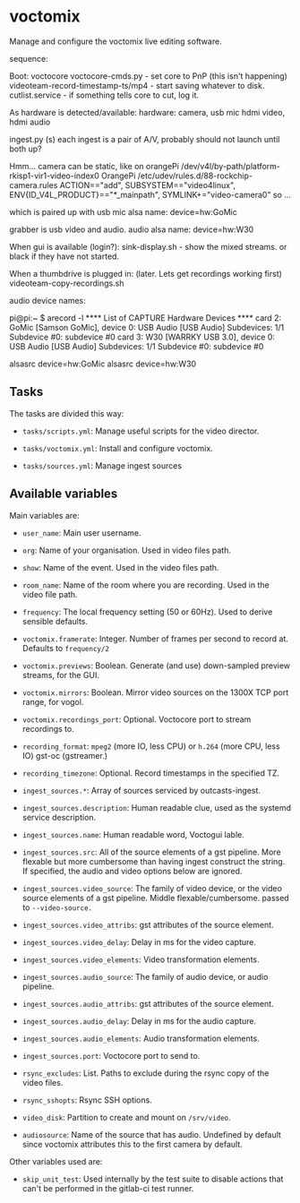 # voctomix

Manage and configure the voctomix live editing software.

sequence:

Boot:
voctocore
voctocore-cmds.py - set core to PnP (this isn't happening)
videoteam-record-timestamp-ts/mp4 - start saving whatever to disk.
cutlist.service - if something tells core to cut, log it.

As hardware is detected/available:
hardware:
  camera, usb mic
  hdmi video, hdmi audio

ingest.py (s)
each ingest is a pair of A/V, probably should not launch until both up?

Hmm... camera can be static, like on orangePi /dev/v4l/by-path/platform-rkisp1-vir1-video-index0
OrangePi /etc/udev/rules.d/88-rockchip-camera.rules
ACTION=="add", SUBSYSTEM=="video4linux", ENV{ID_V4L_PRODUCT}=="*_mainpath", SYMLINK+="video-camera0"
so ...

which is paired up with usb mic alsa name: device=hw:GoMic

grabber is usb video and audio. audio alsa name: device=hw:W30

When gui is available (login?):
sink-display.sh - show the mixed streams.  or black if they have not started.

When a thumbdrive is plugged in: (later.  Lets get recordings working first)
videoteam-copy-recordings.sh

audio device names:

pi@pi:~ $ arecord -l
**** List of CAPTURE Hardware Devices ****
card 2: GoMic [Samson GoMic], device 0: USB Audio [USB Audio]
  Subdevices: 1/1
  Subdevice #0: subdevice #0
card 3: W30 [WARRKY USB 3.0], device 0: USB Audio [USB Audio]
  Subdevices: 1/1
  Subdevice #0: subdevice #0

alsasrc device=hw:GoMic
alsasrc device=hw:W30

## Tasks

The tasks are divided this way:

* `tasks/scripts.yml`: Manage useful scripts for the video director.

* `tasks/voctomix.yml`: Install and configure voctomix.

* `tasks/sources.yml`: Manage ingest sources

## Available variables

Main variables are:

* `user_name`: Main user username.

* `org`: Name of your organisation. Used in video files path.

* `show`: Name of the event. Used in the video files path.

* `room_name`: Name of the room where you are recording. Used in the video file
               path.

* `frequency`: The local frequency setting (50 or 60Hz). Used to derive
               sensible defaults.

* `voctomix.framerate`: Integer. Number of frames per second to record at.
                        Defaults to `frequency/2`

* `voctomix.previews`: Boolean. Generate (and use) down-sampled preview
                       streams, for the GUI.

* `voctomix.mirrors`: Boolean. Mirror video sources on the 1300X TCP port
                      range, for vogol.

* `voctomix.recordings_port`: Optional. Voctocore port to stream recordings to.

* `recording_format`: `mpeg2` (more IO, less CPU) or `h.264` (more CPU, less IO) gst-oc (gstreamer.)

* `recording_timezone`: Optional. Record timestamps in the specified TZ.

* `ingest_sources.*`: Array of sources serviced by outcasts-ingest.

* `ingest_sources.description`: Human readable clue, used as the systemd
  service description.

* `ingest_sources.name`: Human readable word, Voctogui lable.

* `ingest_sources.src`: All of the source elements of a gst pipeline. More
  flexable but more cumbersome than having ingest construct the string. If
  specified, the audio and video options below are ignored.

* `ingest_sources.video_source`: The family of video device,
  or the video source elements of a gst pipeline.  Middle flexable/cumbersome.
  passed to `--video-source.`

* `ingest_sources.video_attribs`: gst attributes of the source element.

* `ingest_sources.video_delay`: Delay in ms for the video capture.

* `ingest_sources.video_elements`: Video transformation elements.

* `ingest_sources.audio_source`: The family of audio device, or audio pipeline.

* `ingest_sources.audio_attribs`: gst attributes of the source element.

* `ingest_sources.audio_delay`: Delay in ms for the audio capture.

* `ingest_sources.audio_elements`: Audio transformation elements.

* `ingest_sources.port`: Voctocore port to send to.

* `rsync_excludes`: List. Paths to exclude during the rsync copy of the video
                    files.

* `rsync_sshopts`: Rsync SSH options.

* `video_disk`: Partition to create and mount on `/srv/video`.

* `audiosource`: Name of the source that has audio. Undefined by default since
                 voctomix attributes this to the first camera by default.

Other variables used are:

* `skip_unit_test`:  Used internally by the test suite to disable actions that
                     can't be performed in the gitlab-ci test runner.
